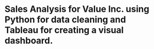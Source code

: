 # Sales Analysis for Value Inc. using Python for data cleaning and Tableau for creating a visual dashboard.
